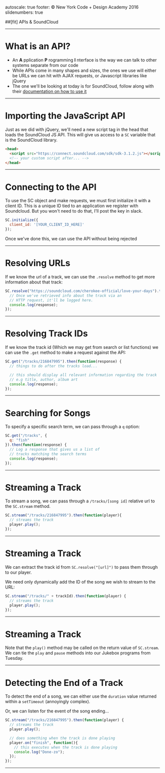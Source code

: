 autoscale: true
footer: © New York Code + Design Academy 2016
slidenumbers: true


##[fit] APIs & SoundCloud

---

# What is an API?

- An **A** pplication **P** rogramming **I** nterface is the way we can talk to other systems separate from our code
- While APIs come in many shapes and sizes, the ones we use will either be URLs we can hit with AJAX requests, or Javascript libraries like jQuery
- The one we'll be looking at today is for SoundCloud, follow along with their [documentation on how to use it](https://developers.soundcloud.com/docs/api/sdks)

---

# Importing the JavaScript API

Just as we did with jQuery, we'll need a new script tag in the head that loads the SoundCloud JS API. This will give us access to a `SC` variable that is the SoundCloud library.

```html
<head>
  <script src="https://connect.soundcloud.com/sdk/sdk-3.1.2.js"></script>
  <!-- your custom script after... -->
</head>
```

---

# Connecting to the API

To use the SC object and make requests, we must first initialize it with a client ID. This is a unique ID tied to an application we register with Soundcloud. But you won't need to do that, I'll post the key in slack.

```js
SC.initialize({
  client_id: '[YOUR_CLIENT_ID_HERE]'
});
```

Once we've done this, we can use the API without being rejected

---

# Resolving URLs

If we know the url of a track, we can use the `.resolve` method to get more information about that track:

```js
SC.resolve("https://soundcloud.com/cherokee-official/love-your-days").then(function(response) {
  // Once we've retrieved info about the track via an
  // HTTP request, it'll be logged here.
  console.log(response);
});
```

---

# Resolving Track IDs

If we know the track id (Which we may get from search or list functions) we can use the `.get` method to make a request against the API:

```js
SC.get("/tracks/216847995").then(function(response) {
  // things to do after the tracks load...

  // this should display all relevant information regarding the track
  // e.g title, author, album art
  console.log(response);
});
```

---

# Searching for Songs

To specify a specific search term, we can pass through a `q` option:

```js
SC.get("/tracks", {
  q: "fish"
}).then(function(response) {
  // Log a response that gives us a list of
  // tracks matching the search terms
  console.log(response);
});
```

---

# Streaming a Track

To stream a song, we can pass through a `/tracks/[song id]` relative url to the `SC.stream` method.

```js
SC.stream("/tracks/216847995").then(function(player){
  // streams the track
  player.play();
});
```

---

# Streaming a Track

We can extract the track id from `SC.resolve("[url]")` to pass them through to our player.

We need only dynamically add the ID of the song we wish to stream to the URL:

```js
SC.stream("/tracks/" + trackId).then(function(player) {
  // streams the track
  player.play();
});
```
---

# Streaming a Track

Note that the `play()` method may be called on the return value of `SC.stream`.  We can tie the `play` and `pause` methods into our Jukebox programs from Tuesday.

---

# Detecting the End of a Track

To detect the end of a song, we can either use the `duration` value returned within a `setTimeout` (annoyingly complex).

Or, we can listen for the event of the song ending...

```js
SC.stream("/tracks/216847995").then(function(player) {
  // streams the track
  player.play();

  // does something when the track is done playing
  player.on("finish", function(){
    // this executes when the track is done playing
    console.log("Done-zo");
  });
});
```

---

